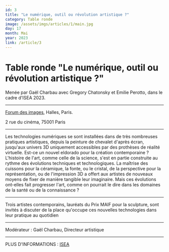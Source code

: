 ```yaml
---
id: 3
title: "Le numérique, outil ou révolution artistique ?"
category: Table ronde 
image: /assets/imgs/articles/1/main.jpg
day: 17
month: Mai
year: 2023
link: /article/3
---
```

# Table ronde "Le numérique, outil ou révolution artistique ?"

Menée par Gaël Charbau avec Gregory Chatonsky et Emilie Perotto, dans le cadre d'ISEA 2023.

---

[Forum des images](https://www.forumdesimages.fr/), Halles, Paris.

2 rue du cinéma, 75001 Paris

---

Les technologies numériques se sont installées dans de très nombreuses pratiques artistiques, depuis la peinture de chevalet d'après écran, jusqu'aux univers 3D uniquement accessibles par des prothèses de réalité virtuelle. Est-ce un nouvel eldorado pour la création contemporaine ? L'histoire de l'art, comme celle de la science, s'est en partie construite au rythme des évolutions techniques et technologiques. La maîtrise des cuissons pour la céramique, la fonte, ou le cristal, de la perspective pour la représentation, ou de l'impression 3D a offert aux artistes de nouveaux moyens de fixer de manière tangible leur imaginaire. Mais ces évolutions ont-elles fait progresser l'art, comme on pourrait le dire dans les domaines de la santé ou de la connaissance ?

---

Trois artistes contemporains, lauréats du Prix MAIF pour la sculpture, sont invités à discuter de la place qu'occupe ces nouvelles technologies dans leur pratique au quotidien


---


 Modérateur : Gaël Charbau, Directeur artistique

---

PLUS D'INFORMATIONS : [ISEA](https://isea2023.isea-international.org/fr/symposium-program)